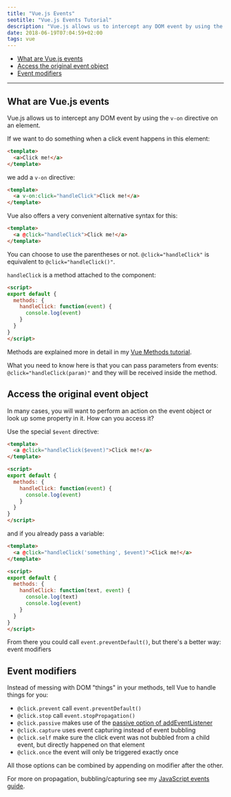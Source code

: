 ```yaml
---
title: "Vue.js Events"
seotitle: "Vue.js Events Tutorial"
description: "Vue.js allows us to intercept any DOM event by using the v-on directive on an element. This topic is key to making a component interactive"
date: 2018-06-19T07:04:59+02:00
tags: vue
---
```


<!-- TOC -->

- [What are Vue.js events](#what-are-vuejs-events)
- [Access the original event object](#access-the-original-event-object)
- [Event modifiers](#event-modifiers)

<!-- /TOC -->

---

## What are Vue.js events

Vue.js allows us to intercept any DOM event by using the `v-on` directive on an element.

If we want to do something when a click event happens in this element:

```html
<template>
  <a>Click me!</a>
</template>
```

we add a `v-on` directive:

```html
<template>
  <a v-on:click="handleClick">Click me!</a>
</template>
```

Vue also offers a very convenient alternative syntax for this:

```html
<template>
  <a @click="handleClick">Click me!</a>
</template>
```

You can choose to use the parentheses or not. `@click="handleClick"` is equivalent to `@click="handleClick()"`.

`handleClick` is a method attached to the component:

```html
<script>
export default {
  methods: {
    handleClick: function(event) {
      console.log(event)
    }
  }
}
</script>
```

Methods are explained more in detail in my [Vue Methods tutorial](/vue-methods/).

What you need to know here is that you can pass parameters from events: `@click="handleClick(param)"` and they will be received inside the method.

## Access the original event object

In many cases, you will want to perform an action on the event object or look up some property in it. How can you access it?

Use the special `$event` directive:

```html
<template>
  <a @click="handleClick($event)">Click me!</a>
</template>

<script>
export default {
  methods: {
    handleClick: function(event) {
      console.log(event)
    }
  }
}
</script>
```

and if you already pass a variable:

```html
<template>
  <a @click="handleClick('something', $event)">Click me!</a>
</template>

<script>
export default {
  methods: {
    handleClick: function(text, event) {
      console.log(text)
      console.log(event)
    }
  }
}
</script>
```

From there you could call `event.preventDefault()`, but there's a better way: event modifiers

## Event modifiers

Instead of messing with DOM "things" in your methods, tell Vue to handle things for you:

- `@click.prevent` call `event.preventDefault()`
- `@click.stop` call `event.stopPropagation()`
- `@click.passive` makes use of the [passive option of addEventListener](https://developer.mozilla.org/en-US/docs/Web/API/EventTarget/addEventListener#Parameters)
- `@click.capture` uses event capturing instead of event bubbling
- `@click.self` make sure the click event was not bubbled from a child event, but directly happened on that element
- `@click.once` the event will only be triggered exactly once

All those options can be combined by appending on modifier after the other.

For more on propagation, bubbling/capturing see my [JavaScript events guide](/javascript-events/).
